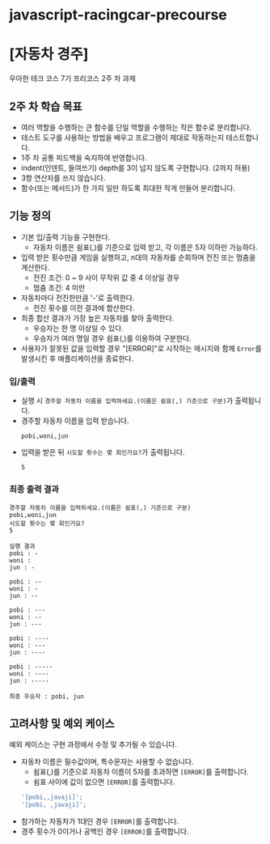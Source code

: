 # javascript-racingcar-precourse

# [자동차 경주]

우아한 테크 코스 7기 프리코스 2주 차 과제

## 2주 차 학습 목표

- 여러 역할을 수행하는 큰 함수를 단일 역할을 수행하는 작은 함수로 분리합니다.
- 테스트 도구를 사용하는 방법을 배우고 프로그램이 제대로 작동하는지 테스트합니다.
- 1주 차 공통 피드백을 숙지하여 반영합니다.
- indent(인덴트, 들여쓰기) depth를 3이 넘지 않도록 구현합니다. (2까지 허용)
- 3항 연산자를 쓰지 않습니다.
- 함수(또는 메서드)가 한 가지 일만 하도록 최대한 작게 만들어 분리합니다.

## 기능 정의

- 기본 입/출력 기능을 구현한다.
  - 자동차 이름은 쉼표(,)를 기준으로 입력 받고, 각 이름은 5자 이하만 가능하다.
- 입력 받은 횟수만큼 게임을 실행하고, n대의 자동차를 순회하며 전진 또는 멈춤을 계산한다.
  - 전진 조건: 0 ~ 9 사이 무작위 값 중 4 이상일 경우
  - 멈춤 조건: 4 미만
- 자동차마다 전진한만큼 '-'로 출력한다.
  - 전진 횟수를 이전 결과에 합산한다.
- 최종 합산 결과가 가장 높은 자동차를 찾아 출력한다.
  - 우승자는 한 명 이상일 수 있다.
  - 우승자가 여러 명일 경우 쉼표(,)를 이용하여 구분한다.
- 사용자가 잘못된 값을 입력할 경우 "[ERROR]"로 시작하는 메시지와 함께 `Error`를 발생시킨 후 애플리케이션을 종료한다.

### 입/출력

- 실행 시 `경주할 자동차 이름을 입력하세요.(이름은 쉼표(,) 기준으로 구분)`가 출력됩니다.
- 경주할 자동차 이름을 입력 받습니다.
  ```
  pobi,woni,jun
  ```
- 입력을 받은 뒤 `시도할 횟수는 몇 회인가요?`가 출력됩니다.
  ```
  5
  ```

### 최종 출력 결과

```
경주할 자동차 이름을 입력하세요.(이름은 쉼표(,) 기준으로 구분)
pobi,woni,jun
시도할 횟수는 몇 회인가요?
5

실행 결과
pobi : -
woni :
jun : -

pobi : --
woni : -
jun : --

pobi : ---
woni : --
jun : ---

pobi : ----
woni : ---
jun : ----

pobi : -----
woni : ----
jun : -----

최종 우승자 : pobi, jun
```

## 고려사항 및 예외 케이스

예외 케이스는 구현 과정에서 수정 및 추가될 수 있습니다.

- 자동차 이름은 필수값이며, 특수문자는 사용할 수 없습니다.
  - 쉼표(,)를 기준으로 자동차 이름이 5자를 초과하면 `[ERROR]`를 출력합니다.
  - 쉼표 사이에 값이 없으면 `[ERROR]`를 출력합니다.
  ```typescript
  '[pobi,,javaji]';
  '[pobi, ,javaji]';
  ```
- 참가하는 자동차가 1대인 경우 `[ERROR]`를 출력합니다.
- 경주 횟수가 0이거나 공백인 경우 `[ERROR]`를 출력합니다.
